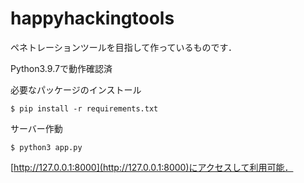 # happyhackingtools
ペネトレーションツールを目指して作っているものです．

Python3.9.7で動作確認済

必要なパッケージのインストール
```
$ pip install -r requirements.txt
```

サーバー作動
```
$ python3 app.py
```

[http://127.0.0.1:8000](http://127.0.0.1:8000)にアクセスして利用可能．